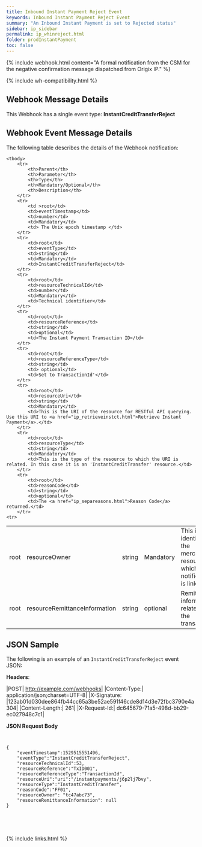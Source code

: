 ```yaml
---
title: Inbound Instant Payment Reject Event
keywords: Inbound Instant Payment Reject Event
summary: "An Inbound Instant Payment is set to Rejected status"
sidebar: ip_sidebar
permalink: ip_whinreject.html
folder: prodInstantPayment
toc: false
---
```


{% include webhook.html content="A formal notification from the CSM for the negative confirmation message dispatched from Origix IP." %}

{% include wh-compatibility.html %}

## Webhook Message Details

This Webhook has a single event type: <b>InstantCreditTransferReject</b>



## Webhook Event Message Details

<p>
	The following table describes the details of the Webhook notification:</p>
<table cellspacing="0">

	<tbody>
		<tr>
			<th>Parent</th>
			<th>Parameter</th>
			<th>Type</th>
			<th>Mandatory/Optional</th>
			<th>Description</th>
		</tr>
		<tr>
			<td >root</td>
			<td>eventTimestamp</td>
			<td>number</td>
			<td>Mandatory</td>
			<td> The Unix epoch timestamp </td>
		</tr>
		<tr>
			<td>root</td>
			<td>eventType</td>
			<td>string</td>
			<td>Mandatory</td>
			<td>InstantCreditTransferReject</td>
		</tr>
		<tr>
			<td>root</td>
			<td>resourceTechnicalId</td>
			<td>number</td>
			<td>Mandatory</td>
            <td>Technical identifier</td>
		</tr>
		<tr>
			<td>root</td>
			<td>resourceReference</td>
			<td>string</td>
			<td>optional</td>
			<td>The Instant Payment Transaction ID</td>
		</tr>
		<tr>
			<td>root</td>
			<td>resourceReferenceType</td>
			<td>string</td>
			<td> optional</td>
			<td>Set to TransactionId'</td>
		</tr>
		<tr>
			<td>root</td>
			<td>resourceUri</td>
			<td>string</td>
			<td>Mandatory</td>
            <td>This is the URI of the resource for RESTful API querying. Use this URI to <a href="ip_retrieveinstct.html">Retrieve Instant Payment</a>.</td>
		</tr>
		<tr>
			<td>root</td>
			<td>resourceType</td>
			<td>string</td>
			<td>Mandatory</td>
			<td>This is the type of the resource to which the URI is related. In this case it is an 'InstantCreditTransfer' resource.</td>
		</tr>
		<tr>
			<td>root</td>
			<td>reasonCode</td>
			<td>string</td>
			<td>optional</td>
			<td>The <a href="ip_separeasons.html">Reason Code</a> returned.</td>
		</tr>
    <tr>
  <td>root</td>
  <td>resourceOwner</td>
  <td>string</td>
  <td>Mandatory</td>
  <td>This is the identifier of the merchant resource to which this notification is linked.</td>
</tr>
<tr>
<td>root</td>
<td>resourceRemittanceInformation</td>
<td>string</td>
<td>optional</td>
<td>Remittance information related to the transaction.</td>
</tr>   
	</tbody>
</table>


## JSON Sample

The following is an example of an ``InstantCreditTransferReject`` event JSON:

<b>Headers</b>:


|POST| http://example.com/webhooks|
|Content-Type:| application/json;charset=UTF-8|
|X-Signature: |123ab01d030dee864fb44cc65a3be52ae591f46cde8d14d3e72fbc3790e4a304|
|Content-Length:| 261|
|X-Request-Id:| dc645679-71a5-498d-bb29-ec027948c7c1|

<b>JSON Request Body</b>
<pre>
<code class="json">

{  
    "eventTimestamp":1529515551496,
    "eventType":"InstantCreditTransferReject",
    "resourceTechnicalId":53,
    "resourceReference":"TxID001",
    "resourceReferenceType":"TransactionId",
    "resourceUri":"uri":"/instantpayments/j6p2lj7bvy",
    "resourceType":"InstantCreditTransfer",
    "reasonCode":"FF01",
    "resourceOwner": "tc47abc73",
    "resourceRemittanceInformation": null
}



</code>
</pre>



{% include links.html %}

